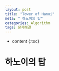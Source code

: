 ```yaml
---
layout: post
title: "Tower of Hanoi"
meta: " 하노이의 탑"
categories: Algorithm
tags: 문제해결
---
```




* content
{:toc}
# 하노이의 탑

